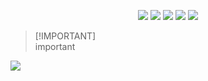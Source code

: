 
<div align="center">

![](http://github-profile-summary-cards.vercel.app/api/cards/profile-details?username=kokic)
![](https://github-profile-summary-cards.vercel.app/api/cards/repos-per-language?username=kokic&exclude=js,java,cpp,kotlin,html)
![](http://github-profile-summary-cards.vercel.app/api/cards/productive-time?username=kokic&utcOffset=8)
![](http://github-profile-summary-cards.vercel.app/api/cards/most-commit-language?username=kokic&exclude=js,html,python,java,cpp)
![](http://github-profile-summary-cards.vercel.app/api/cards/stats?username=kokic)

</div>



> [!IMPORTANT]\
> important

![](https://aster-readme.vercel.app/api/top-langs/?username=kokic&layout=compact&exclude_lang=html+javascript+stylus+css+java+ejs+python+shell+cpp+c)


